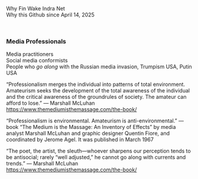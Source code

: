 Why Fin Wake Indra Net    
Why this Github since April 14, 2025   

&nbsp;

### Media Professionals

Media practitioners    
Social media conformists    
People who *go along* with the Russian media invasion, Trumpism USA, Putin USA

“Professionalism merges the individual into patterns of total environment. Amateurism seeks the development of the total awareness of the individual and the critical awareness of the groundrules of society. The amateur can afford to lose.”
— Marshall McLuhan https://www.themediumisthemassage.com/the-book/

“Professionalism is environmental. Amateurism is anti-environmental.”
— book “The Medium is the Massage: An Inventory of Effects” by media analyst Marshall McLuhan and graphic designer Quentin Fiore, and coordinated by Jerome Agel. It was published in March 1967

“The poet, the artist, the sleuth—whoever sharpens our perception tends to be antisocial; rarely “well adjusted,” he cannot go along with currents and trends.”
— Marshall McLuhan https://www.themediumisthemassage.com/the-book/


